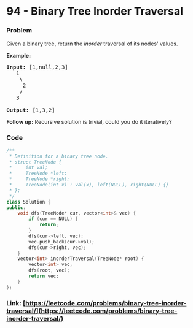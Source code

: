 # 94 - Binary Tree Inorder Traversal

### Problem
<p>Given a binary tree, return the <em>inorder</em> traversal of its nodes&#39; values.</p>

<p><strong>Example:</strong></p>

<pre>
<strong>Input:</strong> [1,null,2,3]
   1
    \
     2
    /
   3

<strong>Output:</strong> [1,3,2]</pre>

<p><strong>Follow up:</strong> Recursive solution is trivial, could you do it iteratively?</p>


### Code
```cpp
/**
 * Definition for a binary tree node.
 * struct TreeNode {
 *     int val;
 *     TreeNode *left;
 *     TreeNode *right;
 *     TreeNode(int x) : val(x), left(NULL), right(NULL) {}
 * };
 */
class Solution {
public:
    void dfs(TreeNode* cur, vector<int>& vec) {
        if (cur == NULL) {
            return;
        } 
        dfs(cur->left, vec);
        vec.push_back(cur->val);
        dfs(cur->right, vec);
    }
    vector<int> inorderTraversal(TreeNode* root) {
        vector<int> vec;
        dfs(root, vec);
        return vec;
    }
};
```
### Link: [https://leetcode.com/problems/binary-tree-inorder-traversal/](https://leetcode.com/problems/binary-tree-inorder-traversal/)
